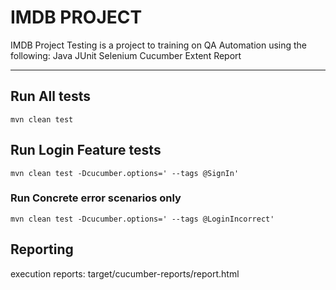 # IMDB PROJECT

IMDB Project Testing is a project to training on QA Automation using the following:
	Java
	JUnit
	Selenium
	Cucumber
	Extent Report
_____________________________________


## Run All tests

`mvn clean test`

## Run Login Feature tests

`mvn clean test -Dcucumber.options=' --tags @SignIn'`

### Run Concrete error scenarios only

`mvn clean test -Dcucumber.options=' --tags @LoginIncorrect'`

##  Reporting

execution reports: target/cucumber-reports/report.html
